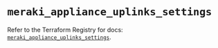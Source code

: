 # `meraki_appliance_uplinks_settings`

Refer to the Terraform Registry for docs: [`meraki_appliance_uplinks_settings`](https://registry.terraform.io/providers/ciscodevnet/meraki/1.7.1/docs/resources/appliance_uplinks_settings).
